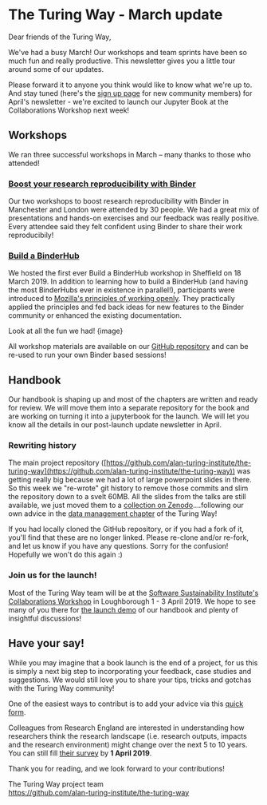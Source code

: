 # The Turing Way - March update

Dear friends of the Turing Way,

We've had a busy March!
Our workshops and team sprints have been so much fun and really productive.
This newsletter gives you a little tour around some of our updates.

Please forward it to anyone you think would like to know what we're up to.
And stay tuned (here's the [sign up page](https://tinyletter.com/TuringWay) for new community members) for April's newsletter - we're excited to launch our Jupyter Book at the Collaborations Workshop next week!

## Workshops
We ran three successful workshops in March – many thanks to those who attended!

### [Boost your research reproducibility with Binder](https://github.com/alan-turing-institute/the-turing-way/tree/master/workshops/boost-research-reproducibility-binder)
Our two workshops to boost research reproducibility with Binder in Manchester and London were attended by 30 people. 
We had a great mix of presentations and hands-on exercises and our feedback was really positive. 
Every attendee said they felt confident using Binder to share their work reproducibily!

### [Build a BinderHub](https://github.com/alan-turing-institute/the-turing-way/tree/master/workshops/build-a-binderhub)
We hosted the first ever Build a BinderHub workshop in Sheffield on 18 March 2019.
In addition to learning how to build a BinderHub (and having the most BinderHubs ever in existence in parallel!), participants were introduced to [Mozilla's principles of working openly](http://mozillascience.github.io/working-open-workshop/).
They practically applied the principles and fed back ideas for new features to the Binder community or enhanced the existing documentation.

Look at all the fun we had! 
{image}

All workshop materials are available on our [GitHub repository](https://github.com/alan-turing-institute/the-turing-way/tree/master/workshops/) and can be re-used to run your own Binder based sessions!

## Handbook
Our handbook is shaping up and most of the chapters are written and ready for review.
We will move them into a separate repository for the book and are working on turning it into a jupyterbook for the launch. 
We will let you know all the details in our post-launch update newsletter in April.

### Rewriting history
The main project repository ([https://github.com/alan-turing-institute/the-turing-way](https://github.com/alan-turing-institute/the-turing-way)) was getting really big because we had a lot of large powerpoint slides in there.
So this week we "re-wrote" git history to remove those commits and slim the repository down to a svelt 60MB.
All the slides from the talks are still available, we just moved them to a [collection on Zenodo](https://github.com/alan-turing-institute/the-turing-way/pull/196/files)....following our own advice in the [data management chapter](https://github.com/alan-turing-institute/the-turing-way/pull/196) of the Turing Way!

If you had locally cloned the GitHub repository, or if you had a fork of it, you'll find that these are no longer linked.
Please re-clone and/or re-fork, and let us know if you have any questions.
Sorry for the confusion!
Hopefully we won't do this again :)

### Join us for the launch!
Most of the Turing Way team will be at the [Software Sustainability Institute's Collaborations Workshop](https://www.software.ac.uk/cw19) in Loughborough 1 - 3 April 2019. 
We hope to see many of you there for [the launch demo](https://software.ac.uk/blog/2019-02-21-inspiring-demos-are-waiting-you-collaborations-workshop-2019) of our handbook and plenty of insightful discussions!

## Have your say!
While you may imagine that a book launch is the end of a project, for us this is simply a next big step to incorporating your feedback, case studies and suggestions.
We would still love you to share your tips, tricks and gotchas with the Turing Way community!

One of the easiest ways to contribut is to add your advice via this [quick form](https://goo.gl/forms/akFqZEIy2kxAjfZW2).

Colleagues from Research England are interested in understanding how researchers think the research landscape (i.e. research outputs, impacts and the research environment) might change over the next 5 to 10 years. 
You can still fill [their survey]( https://www.smartsurvey.co.uk/s/nationalresearchsurvey) by **1 April 2019**.

Thank you for reading, and we look forward to your contributions!

The Turing Way project team  
https://github.com/alan-turing-institute/the-turing-way

